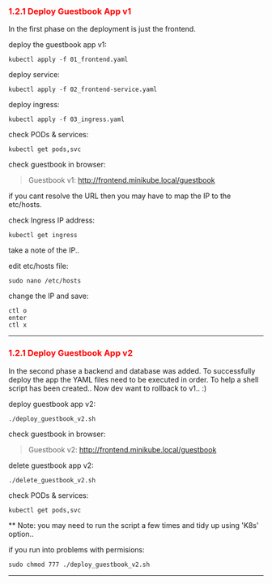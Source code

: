 ### <font color='red'> 1.2.1 Deploy Guestbook App v1</font>
In the first phase on the deployment is just the frontend.

deploy the guestbook app v1:
```
kubectl apply -f 01_frontend.yaml
```
deploy service:
```
kubectl apply -f 02_frontend-service.yaml
```
deploy ingress:
```
kubectl apply -f 03_ingress.yaml
```
check PODs & services:
```
kubectl get pods,svc
```
check guestbook in browser:

> Guestbook v1: http://frontend.minikube.local/guestbook

if you cant resolve the URL then you may have to map the IP to the etc/hosts.

check Ingress IP address:
```
kubectl get ingress
```
take a note of the IP..  

edit etc/hosts file:
```
sudo nano /etc/hosts
```
change the IP and save:
```
ctl o
enter
ctl x
```

--- 


### <font color='red'> 1.2.1 Deploy Guestbook App v2</font>
In the second phase a backend and database was added. To successfully deploy the app the YAML files need to be 
executed in order.  To help a shell script has been created..  Now dev want to rollback to v1..  :)

deploy guestbook app v2:
```
./deploy_guestbook_v2.sh
```
check guestbook in browser:

> Guestbook v2: http://frontend.minikube.local/guestbook

delete guestbook app v2:
```
./delete_guestbook_v2.sh
```
check PODs & services:
```
kubectl get pods,svc
```
** Note: you may need to run the script a few times and tidy up using 'K8s' option..  

if you run into problems with permisions:
```
sudo chmod 777 ./deploy_guestbook_v2.sh
```

--- 